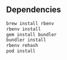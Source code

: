 
## Dependencies

```bash
brew install rbenv
rbenv install
gem install bundler
bundler install
rbenv rehash
pod install
```
